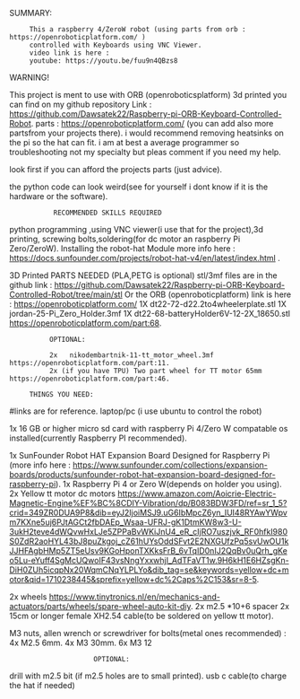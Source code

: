  SUMMARY:

         This a raspberry 4/ZeroW robot (using parts from orb : https://openroboticplatform.com/ ) 
         controlled with Keyboards using VNC Viewer.
         video link is here : 
         youtube: https://youtu.be/fuu9n4QBzs8
         
  WARNING!

This project is ment to use  with ORB (openroboticsplatform) 3d printed you can find on my github repository Link : https://github.com/Dawsatek22/Raspberry-pi-ORB-Keyboard-Controlled-Robot.
parts  : https://openroboticplatform.com/ (you can add also more partsfrom your projects there).
i would recommend removing heatsinks on the pi so the hat can fit.
i am at best a average programmer so troubleshooting not
my specialty but pleas comment if you need my help.

look first if you can afford the projects parts (just advice).

the python code can look weird(see for yourself i dont know if it is the hardware or the software).

               RECOMMENDED SKILLS REQUIRED     
python programming ,using VNC viewer(i use that for the project),3d printing,
screwing bolts,soldering(for dc motor an raspberry Pi Zero/ZeroW). Installing the robot-hat Module more info here : https://docs.sunfounder.com/projects/robot-hat-v4/en/latest/index.html .

   3D Printed PARTS NEEDED (PLA,PETG is optional)
            stl/3mf files are in the github link : https://github.com/Dawsatek22/Raspberry-pi-ORB-Keyboard-Controlled-Robot/tree/main/stl
Or the ORB (openroboticplatform) link is here : https://openroboticplatform.com/
1X  dt22-72-d22.2to4wheelerplate.stl
1X  jordan-25-Pi_Zero_Holder.3mf
1X dt22-68-batteryHolder6V-12-2X_18650.stl https://openroboticplatform.com/part:68.

              OPTIONAL:

              2x   nikodembartnik-11-tt_motor_wheel.3mf https://openroboticplatform.com/part:11.
              2x (if you have TPU) Two part wheel for TT motor 65mm https://openroboticplatform.com/part:46.

         THINGS YOU NEED:
#links are for reference.
laptop/pc (i use ubuntu to control the robot)

1x 16 GB or higher micro sd card with raspberry Pi 4/Zero W compatable os installed(currently Raspberry PI recommended).

1x SunFounder Robot HAT Expansion Board Designed for Raspberry Pi (more info here : https://www.sunfounder.com/collections/expansion-boards/products/sunfounder-robot-hat-expansion-board-designed-for-raspberry-pi).
1x Raspberry Pi 4  or Zero W(depends on holder you using).
2x Yellow tt motor dc motors  https://www.amazon.com/Aoicrie-Electric-Magnetic-Engine%EF%BC%8CDIY-Vibration/dp/B083BDW3FD/ref=sr_1_5?crid=349ZR0DUA9P8&dib=eyJ2IjoiMSJ9.uG6IbMpcZ6yn_IUI48RYAwYWpvm7KXne5uj6PJtAGCt2fbDAEp_Wsaa-UFRJ-gK1DtmKW8w3-U-3ukH2teve4dWQvwHxLJe5ZPPaBvWKiJnU4_eR_cIjRO7uszjvk_RF0hfkI980S0ZdR2aoHYL43bJ8puZkgoj_cZ61hUYsOddSFvt2E2NXGUfzPq5svUwOU1kJJHFAgbHMp5ZT5eUsv9KGoHponTXKksFrB_6vTqID0nIJ2QqBv0uQrh_gKeo5Lu-eYuff4SgMcUQwoIF43vsNngYxxwhjI_AdTFaVT1w.9H6kH1E6HZsgKn-DiH0ZUh5icqpNx20WqmCNqYLPLYo&dib_tag=se&keywords=yellow+dc+motor&qid=1710238445&sprefix=yellow+dc%2Caps%2C153&sr=8-5. 

2x wheels https://www.tinytronics.nl/en/mechanics-and-actuators/parts/wheels/spare-wheel-auto-kit-diy.
2x m2.5 *10+6 spacer
2x 15cm or longer female  XH2.54 cable(to be soldered on yellow tt motor).

 M3 nuts, allen wrench or screwdriver for bolts(metal ones recommended) :
4x M2.5 6mm.
4x M3 30mm.
6x M3 12

                         OPTIONAL:



drill with m2.5 bit (if m2.5 holes are to small printed).
usb c cable(to charge the hat if needed)


